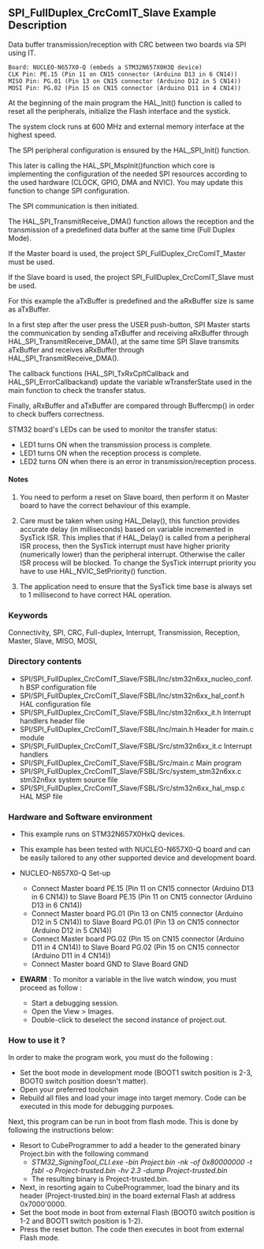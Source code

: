 ## <b>SPI_FullDuplex_CrcComIT_Slave Example Description</b>

Data buffer transmission/reception with CRC between two boards via SPI using IT.

	Board: NUCLEO-N657X0-Q (embeds a STM32N657X0H3Q device)
	CLK Pin: PE.15 (Pin 11 on CN15 connector (Arduino D13 in 6 CN14))
	MISO Pin: PG.01 (Pin 13 on CN15 connector (Arduino D12 in 5 CN14))
	MOSI Pin: PG.02 (Pin 15 on CN15 connector (Arduino D11 in 4 CN14))

At the beginning of the main program the HAL_Init() function is called to reset
all the peripherals, initialize the Flash interface and the systick.

The system clock runs at 600 MHz and external memory interface at the highest speed.

The SPI peripheral configuration is ensured by the HAL_SPI_Init() function.

This later is calling the HAL_SPI_MspInit()function which core is implementing
the configuration of the needed SPI resources according to the used hardware (CLOCK,
GPIO, DMA and NVIC). You may update this function to change SPI configuration.

The SPI communication is then initiated.

The HAL_SPI_TransmitReceive_DMA() function allows the reception and the
transmission of a predefined data buffer at the same time (Full Duplex Mode).

If the Master board is used, the project SPI_FullDuplex_CrcComIT_Master must be used.

If the Slave board is used, the project SPI_FullDuplex_CrcComIT_Slave must be used.

For this example the aTxBuffer is predefined and the aRxBuffer size is same as aTxBuffer.

In a first step after the user press the USER push-button, SPI Master starts the
communication by sending aTxBuffer and receiving aRxBuffer through
HAL_SPI_TransmitReceive_DMA(), at the same time SPI Slave transmits aTxBuffer
and receives aRxBuffer through HAL_SPI_TransmitReceive_DMA().

The callback functions (HAL_SPI_TxRxCpltCallback and HAL_SPI_ErrorCallbackand) update
the variable wTransferState used in the main function to check the transfer status.

Finally, aRxBuffer and aTxBuffer are compared through Buffercmp() in order to
check buffers correctness.

STM32 board's LEDs can be used to monitor the transfer status:

 - LED1 turns ON when the transmission process is complete.
 - LED1 turns ON when the reception process is complete.
 - LED2 turns ON when there is an error in transmission/reception process.

#### <b>Notes</b>

 1. You need to perform a reset on Slave board, then perform it on Master board
    to have the correct behaviour of this example.

 2. Care must be taken when using HAL_Delay(), this function provides accurate delay (in milliseconds)
    based on variable incremented in SysTick ISR. This implies that if HAL_Delay() is called from
    a peripheral ISR process, then the SysTick interrupt must have higher priority (numerically lower)
    than the peripheral interrupt. Otherwise the caller ISR process will be blocked.
    To change the SysTick interrupt priority you have to use HAL_NVIC_SetPriority() function.

 3. The application need to ensure that the SysTick time base is always set to 1 millisecond
    to have correct HAL operation.

### <b>Keywords</b>

Connectivity, SPI, CRC, Full-duplex, Interrupt, Transmission, Reception, Master, Slave, MISO, MOSI,

### <b>Directory contents</b>

  - SPI/SPI_FullDuplex_CrcComIT_Slave/FSBL/Inc/stm32n6xx_nucleo_conf.h         BSP configuration file
  - SPI/SPI_FullDuplex_CrcComIT_Slave/FSBL/Inc/stm32n6xx_hal_conf.h            HAL configuration file
  - SPI/SPI_FullDuplex_CrcComIT_Slave/FSBL/Inc/stm32n6xx_it.h                  Interrupt handlers header file
  - SPI/SPI_FullDuplex_CrcComIT_Slave/FSBL/Inc/main.h                          Header for main.c module
  - SPI/SPI_FullDuplex_CrcComIT_Slave/FSBL/Src/stm32n6xx_it.c                  Interrupt handlers
  - SPI/SPI_FullDuplex_CrcComIT_Slave/FSBL/Src/main.c                          Main program
  - SPI/SPI_FullDuplex_CrcComIT_Slave/FSBL/Src/system_stm32n6xx.c              stm32n6xx system source file
  - SPI/SPI_FullDuplex_CrcComIT_Slave/FSBL/Src/stm32n6xx_hal_msp.c             HAL MSP file

### <b>Hardware and Software environment</b>

  - This example runs on STM32N657X0HxQ devices.

  - This example has been tested with NUCLEO-N657X0-Q board and can be
    easily tailored to any other supported device and development board.

  - NUCLEO-N657X0-Q Set-up
    - Connect Master board PE.15 (Pin 11 on CN15 connector (Arduino D13 in 6 CN14)) to Slave Board PE.15 (Pin 11 on CN15 connector (Arduino D13 in 6 CN14))
    - Connect Master board PG.01 (Pin 13 on CN15 connector (Arduino D12 in 5 CN14)) to Slave Board PG.01 (Pin 13 on CN15 connector (Arduino D12 in 5 CN14))
    - Connect Master board PG.02 (Pin 15 on CN15 connector (Arduino D11 in 4 CN14)) to Slave Board PG.02 (Pin 15 on CN15 connector (Arduino D11 in 4 CN14))
    - Connect Master board GND  to Slave Board GND

  - **EWARM** : To monitor a variable in the live watch window, you must proceed as follow :
    - Start a debugging session.
    - Open the View > Images.
    - Double-click to deselect the second instance of project.out. 

### <b>How to use it ?</b>

In order to make the program work, you must do the following :

 - Set the boot mode in development mode (BOOT1 switch position is 2-3, BOOT0 switch position doesn't matter).
 - Open your preferred toolchain
 - Rebuild all files and load your image into target memory. Code can be executed in this mode for debugging purposes.

 Next, this program can be run in boot from flash mode. This is done by following the instructions below:

 - Resort to CubeProgrammer to add a header to the generated binary Project.bin with the following command
   - *STM32_SigningTool_CLI.exe -bin Project.bin -nk -of 0x80000000 -t fsbl -o Project-trusted.bin -hv 2.3 -dump Project-trusted.bin*
   - The resulting binary is Project-trusted.bin.
 - Next, in resorting again to CubeProgrammer, load the binary and its header (Project-trusted.bin) in the board external Flash at address 0x7000'0000.
 - Set the boot mode in boot from external Flash (BOOT0 switch position is 1-2 and BOOT1 switch position is 1-2).
 - Press the reset button. The code then executes in boot from external Flash mode.

